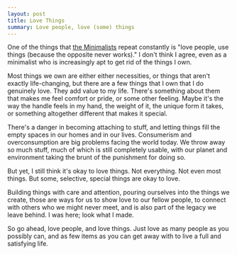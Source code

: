 ```yaml
---
layout: post
title: Love Things
summary: Love people, love (some) things
---
```


One of the things that [the Minimalists](http://theminimalists.com/) repeat constantly is "love people, use things (because the opposite never works)." I don't think I agree, even as a minimalist who is increasingly apt to get rid of the things I own. 

Most things we own are either either necessities, or things that aren't exactly life-changing, but there are a few things that I own that I do genuinely love. They add value to my life. There's something about them that makes me feel comfort or pride, or some other feeling. Maybe it's the way the handle feels in my hand, the weight of it, the unique form it takes, or something altogether different that makes it special.

There's a danger in becoming attaching to stuff, and letting things fill the empty spaces in our homes and in our lives. Consumerism and overconsumption are big problems facing the world today. We throw away so much stuff, much of which is still completely usable, with our planet and environment taking the brunt of the punishment for doing so.

But yet, I still think it's okay to love things. Not everything. Not even most things. But some, selective, special things are okay to love.

Building things with care and attention, pouring ourselves into the things we create, those are ways for us to show love to our fellow people, to connect with others who we might never meet, and is also part of the legacy we leave behind. I was here; look what I made. 

So go ahead, love people, and love things. Just love as many people as you possibly can, and as few items as you can get away with to live a full and satisfying life.
